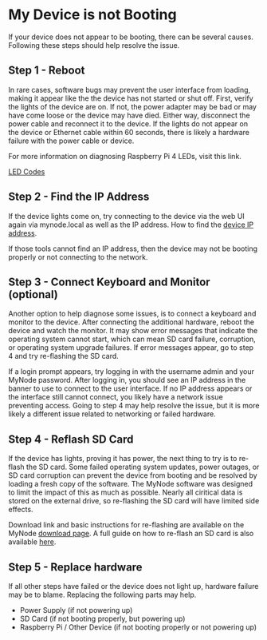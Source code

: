 # My Device is not Booting

If your device does not appear to be booting, there can be several causes. Following these steps should help resolve the issue.

## Step 1 - Reboot

In rare cases, software bugs may prevent the user interface from loading, making it appear like the the device has not started or shut off. First, verify the lights of the device are on. If not, the power adapter may be bad or may have come loose or the device may have died. Either way, disconnect the power cable and reconnect it to the device. If the lights do not appear on the device or Ethernet cable within 60 seconds, there is likely a hardware failure with the power cable or device.

For more information on diagnosing Raspberry Pi 4 LEDs, visit this link.

[LED Codes](https://elinux.org/R-Pi_Troubleshooting#Normal_LED_status)

## Step 2 - Find the IP Address

If the device lights come on, try connecting to the device via the web UI again via mynode.local as well as the IP address. How to find the [device IP address](/advanced/find-device-ip.html).

If those tools cannot find an IP address, then the device may not be booting properly or not connecting to the network.

## Step 3 - Connect Keyboard and Monitor (optional)

Another option to help diagnose some issues, is to connect a keyboard and monitor to the device. After connecting the additional hardware, reboot the device and watch the monitor. It may show error messages that indicate the operating system cannot start, which can mean SD card failure, corruption, or operating system upgrade failures. If error messages appear, go to step 4 and try re-flashing the SD card.

If a login prompt appears, try logging in with the username admin and your MyNode password. After logging in, you should see an IP address in the banner to use to connect to the user interface. If no IP address appears or the interface still cannot connect, you likely have a network issue preventing access. Going to step 4 may help resolve the issue, but it is more likely a different issue related to networking or failed hardware.

## Step 4 - Reflash SD Card

If the device has lights, proving it has power, the next thing to try is to re-flash the SD card. Some failed operating system updates, power outages, or SD card corruption can prevent the device from booting and be resolved by loading a fresh copy of the software. The MyNode software was designed to limit the impact of this as much as possible. Nearly all ciritical data is stored on the external drive, so re-flashing the SD card will have limited side effects.

Download link and basic instructions for re-flashing are available on the MyNode [download page](https://mynodebtc.com/download). A full guide on how to re-flash an SD card is also available [here](/advanced/flash-sd-card).

## Step 5 - Replace hardware

If all other steps have failed or the device does not light up, hardware failure may be to blame. Replacing the following parts may help.

- Power Supply (if not powering up)
- SD Card (if not booting properly, but powering up)
- Raspberry Pi / Other Device (if not booting properly or not powering up)
